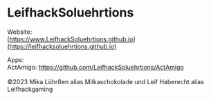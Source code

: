 # LeifhackSoluehrtions 
Website: <br> [https://www.LeifhackSoluehrtions.github.io](https://leifhacksoluehrtions.github.io) <br>

Apps:<br>
ActAmigo: https://github.com/LeifhackSoluehrtions/ActAmigo<br>
<br>
©2023 Mika Lührßen alias Milkaschokolade und Leif Haberecht alias Leifhackgaming
